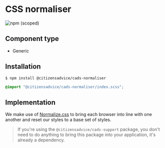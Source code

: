 # CSS normaliser

![npm (scoped)](https://img.shields.io/npm/v/@citizensadvice/cads-normaliser.svg)


## Component type

- Generic

## Installation

```
$ npm install @citizensadvice/cads-normaliser
```

```scss
@import "@citizensadvice/cads-normaliser/index.scss";
```

## Implementation

We make use of [Normalize.css]() to bring each browser into line with one another and reset our styles to a base set of styles.

> If you're using the `@citizensadvice/cads-support` package, you don't need to do anything to bring this package into your application, it's already a dependency.
